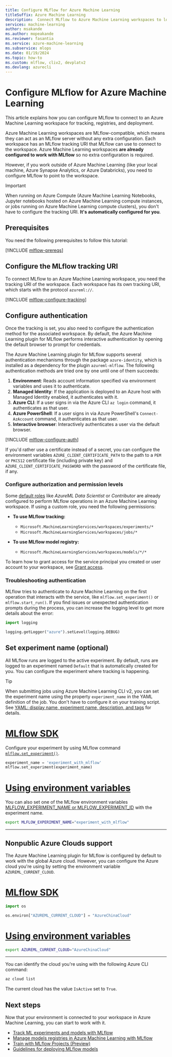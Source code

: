 ```yaml
---
title: Configure MLflow for Azure Machine Learning
titleSuffix: Azure Machine Learning
description:  Connect MLflow to Azure Machine Learning workspaces to log metrics, artifacts, and deploy models.
services: machine-learning
author: msakande
ms.author: mopeakande
ms.reviewer: fasantia
ms.service: azure-machine-learning
ms.subservice: mlops
ms.date: 01/19/2024
ms.topic: how-to
ms.custom: mlflow, cliv2, devplatv2
ms.devlang: azurecli
---
```


# Configure MLflow for Azure Machine Learning

This article explains how you can configure MLflow to connect to an Azure Machine Learning workspace for tracking, registries, and deployment.

Azure Machine Learning workspaces are MLflow-compatible, which means they can act as an MLflow server without any extra configuration. Each workspace has an MLflow tracking URI that MLflow can use to connect to the workspace. Azure Machine Learning workspaces **are already configured to work with MLflow** so no extra configuration is required.

However, if you work outside of Azure Machine Learning (like your local machine, Azure Synapse Analytics, or Azure Databricks), you need to configure MLflow to point to the workspace.

> [!IMPORTANT]
> When running on Azure Compute (Azure Machine Learning Notebooks, Jupyter notebooks hosted on Azure Machine Learning compute instances, or jobs running on Azure Machine Learning compute clusters), you don't have to configure the tracking URI. **It's automatically configured for you**.

## Prerequisites

You need the following prerequisites to follow this tutorial:

[!INCLUDE [mlflow-prereqs](includes/machine-learning-mlflow-prereqs.md)]

## Configure the MLflow tracking URI

To connect MLflow to an Azure Machine Learning workspace, you need the tracking URI of the workspace. Each workspace has its own tracking URI, which starts with the protocol `azureml://`.

[!INCLUDE [mlflow-configure-tracking](includes/machine-learning-mlflow-configure-tracking.md)]

## Configure authentication

Once the tracking is set, you also need to configure the authentication method for the associated workspace. By default, the Azure Machine Learning plugin for MLflow performs interactive authentication by opening the default browser to prompt for credentials.

The Azure Machine Learning plugin for MLflow supports several authentication mechanisms through the package `azure-identity`, which is installed as a dependency for the plugin `azureml-mlflow`. The following authentication methods are tried one by one until one of them succeeds:

1. __Environment__: Reads account information specified via environment variables and uses it to authenticate.
1. __Managed Identity__: If the application is deployed to an Azure host with Managed Identity enabled, it authenticates with it.
1. __Azure CLI__: If a user signs in via the Azure CLI `az login` command, it authenticates as that user.
1. __Azure PowerShell__: If a user signs in via Azure PowerShell's `Connect-AzAccount` command, it authenticates as that user.
1. __Interactive browser__: Interactively authenticates a user via the default browser.

[!INCLUDE [mlflow-configure-auth](includes/machine-learning-mlflow-configure-auth.md)]

If you'd rather use a certificate instead of a secret, you can configure the environment variables `AZURE_CLIENT_CERTIFICATE_PATH` to the path to a `PEM` or `PKCS12` certificate file (including private key) and 
`AZURE_CLIENT_CERTIFICATE_PASSWORD` with the password of the certificate file, if any.

### Configure authorization and permission levels

Some [default roles](how-to-assign-roles.md#default-roles) like *AzureML Data Scientist* or *Contributor* are already configured to perform MLflow operations in an Azure Machine Learning workspace. If using a custom role, you need the following permissions:

* **To use MLflow tracking:** 
    * `Microsoft.MachineLearningServices/workspaces/experiments/*`
    * `Microsoft.MachineLearningServices/workspaces/jobs/*`

* **To use MLflow model registry:**
    * `Microsoft.MachineLearningServices/workspaces/models/*/*`

To learn how to grant access for the service principal you created or user account to your workspace, see [Grant access](/azure/role-based-access-control/quickstart-assign-role-user-portal#grant-access).

### Troubleshooting authentication

MLflow tries to authenticate to Azure Machine Learning on the first operation that interacts with the service, like `mlflow.set_experiment()` or `mlflow.start_run()`. If you find issues or unexpected authentication prompts during the process, you can increase the logging level to get more details about the error:

```python
import logging

logging.getLogger("azure").setLevel(logging.DEBUG)
```

## Set experiment name (optional)

All MLflow runs are logged to the active experiment. By default, runs are logged to an experiment named `Default` that is automatically created for you. You can configure the experiment where tracking is happening.

> [!TIP]
> When submitting jobs using Azure Machine Learning CLI v2, you can set the experiment name using the property `experiment_name` in the YAML definition of the job. You don't have to configure it on your training script. See [YAML: display name, experiment name, description, and tags](reference-yaml-job-command.md#yaml-display-name-experiment-name-description-and-tags) for details.


# [MLflow SDK](#tab/mlflow)

Configure your experiment by using MLflow command [`mlflow.set_experiment()`](https://mlflow.org/docs/latest/python_api/mlflow.html#mlflow.set_experiment).
    
```Python
experiment_name = 'experiment_with_mlflow'
mlflow.set_experiment(experiment_name)
```

# [Using environment variables](#tab/environ)

You can also set one of the MLflow environment variables [MLFLOW_EXPERIMENT_NAME or MLFLOW_EXPERIMENT_ID](https://mlflow.org/docs/latest/cli.html#cmdoption-mlflow-run-arg-uri) with the experiment name. 

```bash
export MLFLOW_EXPERIMENT_NAME="experiment_with_mlflow"
```

---

## Nonpublic Azure Clouds support

The Azure Machine Learning plugin for MLflow is configured by default to work with the global Azure cloud. However, you can configure the Azure cloud you're using by setting the environment variable `AZUREML_CURRENT_CLOUD`.

# [MLflow SDK](#tab/mlflow)

```Python
import os

os.environ["AZUREML_CURRENT_CLOUD"] = "AzureChinaCloud"
```

# [Using environment variables](#tab/environ)

```bash
export AZUREML_CURRENT_CLOUD="AzureChinaCloud"
```

---

You can identify the cloud you're using with the following Azure CLI command:

```bash
az cloud list
```

The current cloud has the value `IsActive` set to `True`.

## Next steps

Now that your environment is connected to your workspace in Azure Machine Learning, you can start to work with it.

- [Track ML experiments and models with MLflow](how-to-use-mlflow-cli-runs.md)
- [Manage models registries in Azure Machine Learning with MLflow](how-to-manage-models-mlflow.md)
- [Train with MLflow Projects (Preview)](how-to-train-mlflow-projects.md)
- [Guidelines for deploying MLflow models](how-to-deploy-mlflow-models.md)
